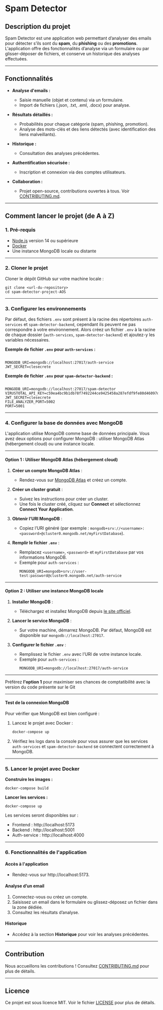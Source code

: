 # Spam Detector

## Description du projet

Spam Detector est une application web permettant d’analyser des emails pour détecter s’ils sont du **spam**, du **phishing** ou des **promotions**. L'application offre des fonctionnalités d’analyse via un formulaire ou par glisser-déposer de fichiers, et conserve un historique des analyses effectuées.

---

## Fonctionnalités

- **Analyse d'emails :**
  - Saisie manuelle (objet et contenu) via un formulaire.
  - Import de fichiers (.json, .txt, .eml, .docx) pour analyse.

- **Résultats détaillés :**
  - Probabilités pour chaque catégorie (spam, phishing, promotion).
  - Analyse des mots-clés et des liens détectés (avec identification des liens malveillants).

- **Historique :**
  - Consultation des analyses précédentes.

- **Authentification sécurisée :**
  - Inscription et connexion via des comptes utilisateurs.

- **Collaboration :**
  - Projet open-source, contributions ouvertes à tous. Voir [CONTRIBUTING.md](CONTRIBUTING.md).

---

## Comment lancer le projet (de A à Z)

### 1. **Pré-requis**

- [Node.js](https://nodejs.org/) version 14 ou supérieure
- [Docker](https://www.docker.com/)
- Une instance MongoDB locale ou distante

---

### 2. **Cloner le projet**

Cloner le dépôt GitHub sur votre machine locale :

```
git clone <url-du-repository>
cd spam-detector-project-AOS
```

---

### 3. **Configurer les environnements**

Par défaut, des fichiers `.env` sont présent à la racine des répertoires `auth-services` et `spam-detector-backend`, cependant ils peuvent ne pas correspondre à votre environnement. Alors créez un fichier `.env` à la racine de chaque dossier (`auth-services`, `spam-detector-backend`) et ajoutez-y les variables nécessaires.

**Exemple de fichier `.env` pour `auth-services` :**

```

MONGODB_URI=mongodb://localhost:27017/auth-service
JWT_SECRET=clesecrete

```

**Exemple de fichier `.env` pour `spam-detector-backend` :**

```

MONGODB_URI=mongodb://localhost:27017/spam-detector
VIRUSTOTAL_API_KEY=c59ea4bc9b1db78f7492244ce9425458a287efdf9fe80d46097d0c11aaad2712
JWT_SECRET=clesecrete
FILE_ANALYZER_PORT=5002
PORT=5001

```

---

### 4. Configurer la base de données avec MongoDB

L'application utilise MongoDB comme base de données principale. Vous avez deux options pour configurer MongoDB : utiliser MongoDB Atlas (hébergement cloud) ou une instance locale.

---

#### **Option 1 : Utiliser MongoDB Atlas (hébergement cloud)**

1. **Créer un compte MongoDB Atlas** :
   - Rendez-vous sur [MongoDB Atlas](https://www.mongodb.com/cloud/atlas) et créez un compte.

2. **Créer un cluster gratuit** :
   - Suivez les instructions pour créer un cluster.
   - Une fois le cluster créé, cliquez sur **Connect** et sélectionnez **Connect Your Application**.

3. **Obtenir l’URI MongoDB** :
   - Copiez l’URI généré (par exemple : `mongodb+srv://<username>:<password>@cluster0.mongodb.net/myFirstDatabase`).

4. **Remplir le fichier `.env`** :
   - Remplacez `<username>`, `<password>` et `myFirstDatabase` par vos informations MongoDB.
   - Exemple pour `auth-services` :
     ```plaintext
     MONGODB_URI=mongodb+srv://user-test:password@cluster0.mongodb.net/auth-service
     ```

---

#### **Option 2 : Utiliser une instance MongoDB locale**

1. **Installer MongoDB** :
   - Téléchargez et installez MongoDB depuis [le site officiel](https://www.mongodb.com/try/download/community).

2. **Lancer le service MongoDB** :
   - Sur votre machine, démarrez MongoDB. Par défaut, MongoDB est disponible sur `mongodb://localhost:27017`.

3. **Configurer le fichier `.env`** :
   - Remplissez le fichier `.env` avec l’URI de votre instance locale.
   - Exemple pour `auth-services` :
     ```plaintext
     MONGODB_URI=mongodb://localhost:27017/auth-service
     ```

---

Préférez **l'option 1** pour maximiser ses chances de comptatibilité avec la version du code présente sur le Git

---

#### **Test de la connexion MongoDB**

Pour vérifier que MongoDB est bien configuré :

1. Lancez le projet avec Docker : 
   ```bash
   docker-compose up
   ```
2. Vérifiez les logs dans la console pour vous assurer que les services `auth-services` et `spam-detector-backend` se connectent correctement à MongoDB.



---

### 5. **Lancer le projet avec Docker**

**Construire les images :**

```
docker-compose build
```

**Lancer les services :**

```
docker-compose up
```

Les services seront disponibles sur :

- Frontend : http://localhost:5173
- Backend : http://localhost:5001
- Auth-service : http://localhost:4000

---

### 6. **Fonctionnalités de l'application**

#### Accès à l'application

- Rendez-vous sur http://localhost:5173.

#### Analyse d’un email

1. Connectez-vous ou créez un compte.
2. Saisissez un email dans le formulaire ou glissez-déposez un fichier dans la zone dédiée.
3. Consultez les résultats d’analyse.

#### Historique

- Accédez à la section **Historique** pour voir les analyses précédentes.

---

## Contribution

Nous accueillons les contributions ! Consultez [CONTRIBUTING.md](CONTRIBUTING.md) pour plus de détails.

---

## Licence

Ce projet est sous licence MIT. Voir le fichier [LICENSE](LICENSE) pour plus de détails.
